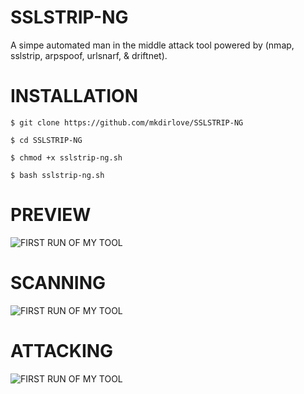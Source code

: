 # SSLSTRIP-NG
A simpe automated man in the middle attack tool powered by (nmap, sslstrip, arpspoof, urlsnarf, & driftnet).
#
# INSTALLATION

`$ git clone https://github.com/mkdirlove/SSLSTRIP-NG`

`$ cd SSLSTRIP-NG`

`$ chmod +x sslstrip-ng.sh`

`$ bash sslstrip-ng.sh`
#
# PREVIEW
![FIRST RUN OF MY TOOL](https://github.com/mkdirlove/SSLSTRIP-NG/blob/master/01.png)
# SCANNING
![FIRST RUN OF MY TOOL](https://github.com/mkdirlove/SSLSTRIP-NG/blob/master/02.png)
# ATTACKING
![FIRST RUN OF MY TOOL](https://github.com/mkdirlove/SSLSTRIP-NG/blob/master/03.png)
